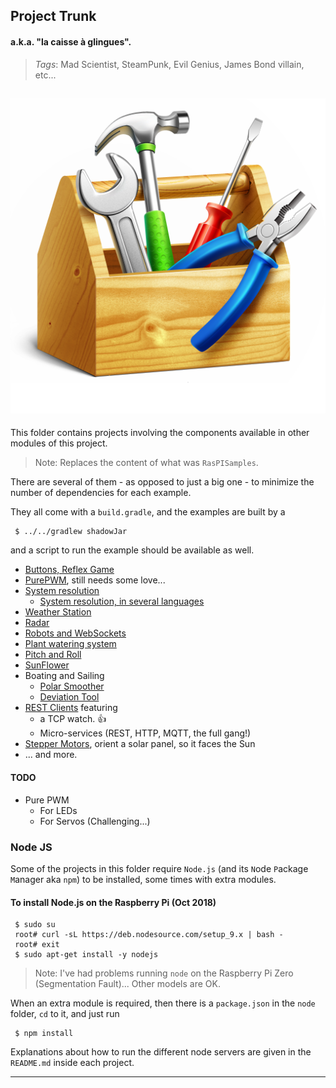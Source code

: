 ## Project Trunk
#### a.k.a. "la caisse &agrave; glingues". <!-- 🔧. -->
> _Tags_: Mad Scientist, SteamPunk, Evil Genius, James Bond villain, etc...

![ToolBox](./toolbox-icon-30.png)
---
This folder contains projects involving the components available in other modules of this project.
> Note: Replaces the content of what was `RasPISamples`.

There are several of them - as opposed to just a big one - to minimize the number
of dependencies for each example.

They all come with a `build.gradle`, and the examples are built by a
```
 $ ../../gradlew shadowJar
```
and a script to run the example should be available as well.

- [Buttons, Reflex Game](Button-Relex)
- [PurePWM](PurePWM), still needs some love...
- [System resolution](System.Languages)
    - [System resolution, in several languages](System.Languages/LanguageComparison.md)
- [Weather Station](Weather.Station.Implementation)
- [Radar](RasPiRadar)
- [Robots and WebSockets](Motors)
- [Plant watering system](PlantWateringSystem)
- [Pitch and Roll](LSM303)
- [SunFlower](SunFlower)
- Boating and Sailing
  - [Polar Smoother](./PolarSmoother)
  - [Deviation Tool](Deviation.Tool)
- [REST Clients](./REST.clients) featuring 
    - a TCP watch. 👍
    - Micro-services (REST, HTTP, MQTT, the full gang!)
- [Stepper Motors](./SunFlower-v2), orient a solar panel, so it faces the Sun  
- ... and more.

#### TODO
- Pure PWM
    - For LEDs
    - For Servos (Challenging...)

### Node JS
Some of the projects in this folder require `Node.js` (and its `N`ode `P`ackage `M`anager aka `npm`) to be installed, some times with extra modules.

#### To install Node.js on the Raspberry Pi (Oct 2018)
```
 $ sudo su
 root# curl -sL https://deb.nodesource.com/setup_9.x | bash -
 root# exit
 $ sudo apt-get install -y nodejs
```

> Note: I've had problems running `node` on the Raspberry Pi Zero (Segmentation Fault)...
> Other models are OK.

When an extra module is required, then there is a `package.json` in the `node ` folder, `cd` to it, and
 just run
```
 $ npm install
```
Explanations about how to run the different node servers are given in the `README.md` inside each project.

---

